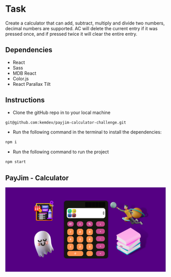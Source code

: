 # Task
Create a calculator that can add, subtract, multiply and divide two numbers, decimal numbers are supported.
AC will delete the current entry if it was pressed once, and if pressed twice it will clear the entire entry.

## Dependencies
- React
- Sass
- MDB React
- Color.js
- React Parallax Tilt



## Instructions

- Clone the gitHub repo in to your local machine
```bash
git@github.com:kemdev/payjim-calculator-challenge.git
```
- Run the following command in the terminal to install the dependencies:
```bash
npm i
```

- Run the following command to run the project
```bash
npm start
```

## PayJim - Calculator

![calcImage](./calcImage.png)